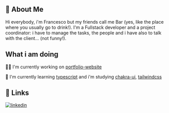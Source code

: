 
## 🚀 About Me
Hi everybody, i'm Francesco but my friends call me Bar (yes, like the place where you usually go to drink!). 
I'm a Fullstack developer and a project coordinator: i have to manage the tasks, the people and i have also to talk with the client... (not funny!).


## What i am doing
👩‍💻 I'm currently working on [portfolio-website](https://github.com/fbarrera29/portfolio-website)

🧠 I'm currently learning [typescript](https://www.typescriptlang.org/) and i'm studying [chakra-ui](https://chakra-ui.com/), [tailwindcss](https://tailwindcss.com/)

## 🔗 Links
[![linkedin](https://img.shields.io/badge/linkedin-0A66C2?style=for-the-badge&logo=linkedin&logoColor=white)](https://www.linkedin.com/in/francesco-barrera-b9758a139/)
